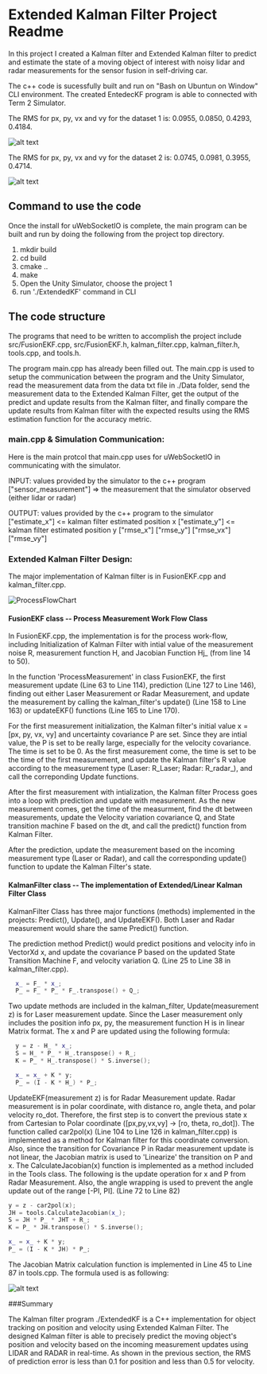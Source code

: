 
# Extended Kalman Filter Project Readme

In this project I created a Kalman filter and Extended Kalman filter to predict and estimate the state of a moving object of interest with noisy lidar and radar measurements for the sensor fusion in self-driving car.

[//]: # (Image References)
[image1]: ./Docs/Dataset1_EKF_Results.png
[image2]: ./Docs/Dataset2_EKF_Results.png
[image3]: ./Docs/ProcessFlow.png
[image4]: ./Docs/JacobianMatrix.png
The c++ code is sucessfully built and run on "Bash on Ubuntun on Window" CLI environment. The created EntedecKF program is able to connected with Term 2 Simulator. 

The RMS for px, py, vx and vy for the dataset 1 is: 0.0955, 0.0850, 0.4293, 0.4184.

![alt text][image1]

The RMS for px, py, vx and vy for the dataset 2 is: 0.0745, 0.0981, 0.3955, 0.4714.

![alt text][image2]

## Command to use the code
Once the install for uWebSocketIO is complete, the main program can be built and run by doing the following from the project top directory.

1. mkdir build
2. cd build
3. cmake ..
4. make
5. Open the Unity Simulator, choose the project 1
6. run './ExtendedKF' command in CLI


## The code structure
The programs that need to be written to accomplish the project include src/FusionEKF.cpp, src/FusionEKF.h, kalman_filter.cpp, kalman_filter.h, tools.cpp, and tools.h.

The program main.cpp has already been filled out. The main.cpp is used to setup the communication between the program and the Unity Simulator, read the measurement data from the data txt file in ./Data folder, send the measurement data to the Extended Kalman Filter, get the output of the predict and update results from the Kalman filter, and finally compare the update results from Kalman filter with the expected results using the RMS estimation function for the accuracy metric. 

### main.cpp & Simulation Communication:
Here is the main protcol that main.cpp uses for uWebSocketIO in communicating with the simulator.

INPUT: values provided by the simulator to the c++ program
["sensor_measurement"] => the measurement that the simulator observed (either lidar or radar)

OUTPUT: values provided by the c++ program to the simulator
["estimate_x"] <= kalman filter estimated position x
["estimate_y"] <= kalman filter estimated position y
["rmse_x"]
["rmse_y"]
["rmse_vx"]
["rmse_vy"]

### Extended Kalman Filter Design:

The major implementation of Kalman filter is in FusionEKF.cpp and kalman_filter.cpp. 

![ProcessFlowChart][image3]

#### FusionEKF class -- Process Measurement Work Flow Class
In FusionEKF.cpp, the implementation is for the process work-flow, including Initialization of Kalman Filter with intial value of the measurement noise R, measurement function H, and Jacobian Function Hj_ (from line 14 to 50). 

In the function 'ProcessMeasurement' in class FusionEKF, the first measurement update (Line 63 to Line 114), prediction (Line 127 to Line 146), finding out either Laser Measurement or Radar Measurement, and update the measurement by calling the kalman_filter's update() (Line 158 to Line 163) or updateEKF() functions (Line 165 to Line 170).

For the first measurement initialization, the Kalman filter's initial value x = [px, py, vx, vy] and uncertainty covariance P are set. Since they are intial value, the P is set to be really large, especially for the velocity covariance. The time is set to be 0. As the first measurement come, the time is set to be the time of the first measurement, and update the Kalman filter's R value according to the measurement type (Laser: R_Laser; Radar: R_radar_), and call the correponding Update functions.

After the first measurement with intialization, the Kalman filter Process goes into a loop with prediction and update with measurement. As the new measurement comes, get the time of the measurment, find the dt between measurements, update the Velocity variation covariance Q, and State transition machine F based on the dt, and call the predict() function from Kalman Filter.

After the prediction, update the measurement based on the incoming measurement type (Laser or Radar), and call the corresponding update() function to update the Kalman Filter's state.

#### KalmanFilter class -- The implementation of Extended/Linear Kalman Filter Class

KalmanFilter Class has three major functions (methods) implemented in the projects: Predict(), Update(), and UpdateEKF(). Both Laser and Radar measurement would share the same Predict() function. 
 
The prediction method Predict() would predict positions and velocity info in VectorXd x, and update the covariance P based on the updated State Transition Machine F, and velocity variation Q.  (Line 25 to Line 38 in kalman_filter.cpp).

```C++
  x_ = F_ * x_;
  P_ = F_ * P_ * F_.transpose() + Q_;
```

Two update methods are included in the kalman_filter, Update(measurement z) is for Laser measurement update. Since the Laser measurement only includes the position info px, py, the measurement function H is in linear Matrix format. The x and P are updated using the following formula:

```C++
  y = z - H_ * x_;
  S = H_ * P_ * H_.transpose() + R_;
  K = P_ * H_.transpose() * S.inverse();

  x_ = x_ + K * y;
  P_ = (I - K * H_) * P_;
```

UpdateEKF(measurement z) is for Radar Measurement update. Radar measurement is in polar coordinate, with distance ro, angle theta, and polar velocity ro_dot. Therefore, the first step is to convert the previous state x from Cartesian to Polar coordinate ([px,py,vx,vy] -> [ro, theta, ro_dot]). The function called car2pol(x) (Line 104 to Line 126 in kalman_filter.cpp) is implemented as a method for Kalman filter for this coordinate conversion. Also, since the transition for Covariance P in Radar measurement update is not linear, the Jacobian matrix is used to 'Linearize' the transition on P and x. The CalculateJacobian(x) function is implemented as a method included in the Tools class. The following is the update operation for x and P from Radar Measurement. Also, the angle wrapping is used to prevent the angle update out of the range [-PI, PI]. (Line 72 to Line 82)
```C++
y = z - car2pol(x);
JH = tools.CalculateJacobian(x_);
S = JH * P_ * JHT + R_;
K = P_ * JH.transpose() * S.inverse();

x_ = x_ + K * y;
P_ = (I - K * JH) * P_;
```

The Jacobian Matrix calculation function is implemented in Line 45 to Line 87 in tools.cpp. The formula used is as following:

![alt text][image4]

###Summary

The Kalman filter program ./ExtendedKF is a C++ implementation for object tracking on position and velocity using Extended Kalman Filter. The designed Kalman filter is able to precisely predict the moving object's position and velocity based on the incoming measurement updates using LIDAR and RADAR in real-time. As shown in the previous section, the RMS of prediction error is less than 0.1 for position and less than 0.5 for velocity. 